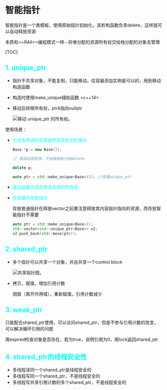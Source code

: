 # 智能指针

智能指针是一个类模板，使用原始指针初始化，其析构函数负责delete，这样就可以自动释放资源

本质和==RAII==编程模式一样--将堆分配的资源所有权交给栈分配的对象去管理

[TOC]

## <font color=cyan>1. unique_ptr</font>

* 指针不共享对象，不能复制，只能移动，往容器添加实例是可以的，用到移动构造函数

* 构造时使用make_unique辅助函数 <c++14>

* 移动后转移所有权，ptrA指向nullptr

   ![移动 unique_ptr 的所有权。](https://docs.microsoft.com/en-us/cpp/cpp/media/unique_ptr.png?view=msvc-160)

使用场景：

* <font color=cyan>为动态申请的资源提供异常安全的保证</font>

  ```c++
  Base *p = new Base(2);
  
  // 假如出现异常，不会继续执行到delete
      
  delete p;
  
  auto ptr = std::make_unique<Base>(2); //改用unique_ptr
  ```

* <font color=cyan>返回函数内动态申请资源的所有权</font>

* <font color=cyan>在容器内存放指针</font>

  存放普通指针在释放vector之前要注意释放其内容指针指向的资源，而存放智能指针不需要

  ```c++
  auto ptr = std::make_unique<Base>();
  std::vector<std::unique_ptr<Base>> v2;
  v2.push_back(std::move(ptr));
  ```

## <font color=cyan>2. shared_ptr</font>

* 多个指针可以共享一个对象，并且共享一个control block

   ![共享指针图。](https://docs.microsoft.com/en-us/cpp/cpp/media/shared_ptr.png?view=msvc-160)

* 拷贝，赋值，增加引用计数

  销毁（离开作用域），重新赋值，引用计数减少

## <font color=cyan>3. weak_ptr</font>

只能配合shared_ptr使用，可以访问shared_ptr，但是不参与引用计数的改变，可以解决循环引用的问题

用expired检查对象是否存在，若为true，说明引用为0，用lock返回shared_ptr

## <font color=cyan>4. shared_ptr的线程安全性</font>
* 多线程读同一个shared_ptr是线程安全的
* 多线程写同一个shared_ptr，不是线程安全的
* 多线程写共享引用计数的多个shared_ptr，不是线程安全的

